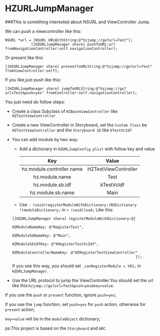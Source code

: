 HZURLJumpManager
================

###This is something interested about NSURL and ViewController Jump.

We can push a viewcontroller like this:

```
NSURL *url = [NSURL URLWithString:@"hzjump://go?url=Test"];
            [[HZURLJumpManager share] pushToURL:url fromNavigationController:self.navigationController];
```

Or present like this:

```
[[HZURLJumpManager share] presentToURLString:@"hzjump://go?url=Test" fromViewController:self];
```

If you like,just push like this:

```
[[HZURLJumpManager share] jumpToURLString:@"hzjump://go?url=Test&push=yes" fromController:self.navigationController];
```

You just need do follow steps:

* Create a class Subclass of `HZBaseViewController` like `HZTestViewController`
* Create a new ViewController in Storyboard, set the `Custom Class` be `HZTestViewController` and the `Storyboard ID` like `kTestVcIdf`
* You can add module by two way: 
	
	* Add a dictionary in `HZURLJumpConfig.plist` with follow key and value 

		Key|Value
		:---:|:---:
		hz.module.controller.name | HZTestViewController
		hz.module.name | Test
		hz.module.sb.idf | kTestVcIdf
		hz.module.sb.name | Main
	* Use `- (void)registerModuleWithDictionary:(NSDictionary *)moduleDictionary;` in `+ (void)load;` Like this:	
	
	```
	[[HZURLJumpManager share] registerModuleWithDictionary:@{
                                                             HZModuleNameKey: @"RegisterTest",
                                                             HZModuleSbNameKey: @"Main",
                                                             HZModuleSbIdfKey: @"kRegisterTestVcIdf",
                                                             HZModuleControllerNameKey: @"HZRegisterTestViewController"
                                                             }];
	```
	If you use this way, you should set `_canRegisterModule = YES;` in `HZURLJumpManager`.

* Use the URL protocol to jump the ViewController.You should set the url like this:`hzjump://go?url=Test&push=yes&key=value`.

If you use the `push` or `present` function, ignore `push=yes`;

If you use the `jump` function, set `push=yes` for `push` action, otherwise for `present` action;

`key=value` will be in the `moduleObject` dictionary;

ps:This project is based on the `Storyboard` and `ARC`.